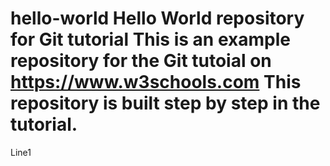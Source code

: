# hello-world Hello World repository for Git tutorial This is an example repository for the Git tutoial on https://www.w3schools.com This repository is built step by step in the tutorial.
Line1
